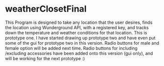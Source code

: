 # weatherClosetFinal
This Program is designed to take any location that the user desires, finds the location
using Wunderground API, with a registered key, and tracks down the temperature and weather conditions 
for that location. This is prototype one. I have started drawing up prototype two and have even put some of
the gui for prototype two in this version. Radio buttons for male and female option will be added next time. Radio
buttons for including /excluding accessories have been added onto this version (gui only), and will be working for the next
prototype :)
